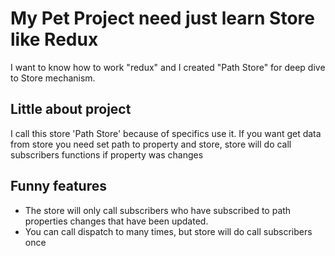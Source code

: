 # My Pet Project need just learn Store like Redux
I want to know how to work "redux" and I created "Path Store" for deep dive to Store mechanism.

## Little about project
I call this store 'Path Store' because of specifics use it. If you want get data from store you need set path to property and store, store will do call subscribers functions if property was changes 

## Funny features
- The store will only call subscribers who have subscribed to path properties changes that have been updated.
 - You can call dispatch to many times, but store will do call subscribers once
